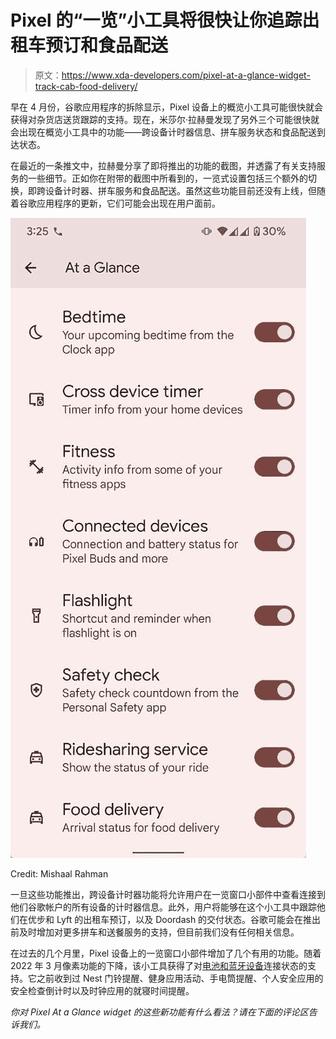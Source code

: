 # Pixel 的“一览”小工具将很快让你追踪出租车预订和食品配送

> 原文：<https://www.xda-developers.com/pixel-at-a-glance-widget-track-cab-food-delivery/>

早在 4 月份，谷歌应用程序的拆除显示，Pixel 设备上的概览小工具可能很快就会获得对杂货店送货跟踪的支持。现在，米莎尔·拉赫曼发现了另外三个可能很快就会出现在概览小工具中的功能——跨设备计时器信息、拼车服务状态和食品配送到达状态。

在最近的一条推文中，拉赫曼分享了即将推出的功能的截图，并透露了有关支持服务的一些细节。正如你在附带的截图中所看到的，一览式设置包括三个额外的切换，即跨设备计时器、拼车服务和食品配送。虽然这些功能目前还没有上线，但随着谷歌应用程序的更新，它们可能会出现在用户面前。

 <picture>![Screenshot of At a Glance settings.](img/cea0e086424da036a5be1aff3ccba36e.png)</picture> 

Credit: Mishaal Rahman

一旦这些功能推出，跨设备计时器功能将允许用户在一览窗口小部件中查看连接到他们谷歌帐户的所有设备的计时器信息。此外，用户将能够在这个小工具中跟踪他们在优步和 Lyft 的出租车预订，以及 Doordash 的交付状态。谷歌可能会在推出前及时增加对更多拼车和送餐服务的支持，但目前我们没有任何相关信息。

在过去的几个月里，Pixel 设备上的一览窗口小部件增加了几个有用的功能。随着 2022 年 3 月像素功能的下降，该小工具获得了对[电池和蓝牙设备](https://www.xda-developers.com/at-a-glance-widget-pixel-connected-blueooth-device-status-battery-info/)连接状态的支持。它之前收到过 Nest 门铃提醒、健身应用活动、手电筒提醒、个人安全应用的安全检查倒计时以及时钟应用的就寝时间提醒。

*你对 Pixel At a Glance widget 的这些新功能有什么看法？请在下面的评论区告诉我们。*